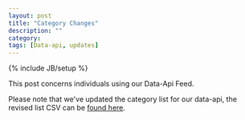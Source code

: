 ```yaml
---
layout: post
title: "Category Changes"
description: ""
category: 
tags: [Data-api, updates]
---
```

{% include JB/setup %}

This post concerns individuals using our Data-Api Feed.

Please note that we've updated the category list for our data-api, the revised list CSV can be [found here](https://github.com/n49/N49-Data-Api-Documentation/blob/master/CATEGORIES/listingcategories.csv). 